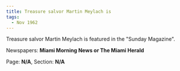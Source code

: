 ```yaml
---  
title: Treasure salvor Martin Meylach is  
tags:  
  - Nov 1962  
---  
```

  
Treasure salvor Martin Meylach is featured in the "Sunday Magazine".  
  
Newspapers: **Miami Morning News or The Miami Herald**  
  
Page: **N/A**, Section: **N/A** 

